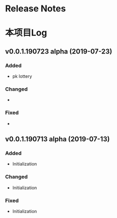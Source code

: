 # Release Notes
# 本项目Log

## v0.0.1.190723 alpha (2019-07-23)

### Added
- pk lottery

### Changed
- 

### Fixed
- 



## v0.0.1.190713 alpha (2019-07-13)

### Added
- Initialization

### Changed
- Initialization

### Fixed
- Initialization
